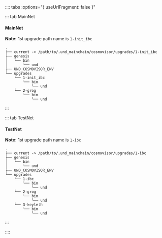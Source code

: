 :::: tabs :options="{ useUrlFragment: false }"

::: tab MainNet
#### MainNet

**Note:** 1st upgrade path name is `1-init_ibc`

```
.
├── current -> /path/to/.und_mainchain/cosmovisor/upgrades/1-init_ibc
├── genesis
│   └── bin
│       └── und
├── UND_COSMOVISOR_ENV
└── upgrades
    └── 1-init_ibc
        └── bin
            └── und
    └── 2-grog
        └── bin
            └── und
```
:::

::: tab TestNet
#### TestNet

**Note:** 1st upgrade path name is `1-ibc`

```
.
├── current -> /path/to/.und_mainchain/cosmovisor/upgrades/1-ibc
├── genesis
│   └── bin
│       └── und
├── UND_COSMOVISOR_ENV
└── upgrades
    └── 1-ibc
        └── bin
            └── und
    └── 2-grog
        └── bin
            └── und
    └── 3-keyleth
        └── bin
            └── und
```
:::

::::
